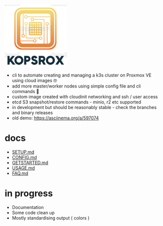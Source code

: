 <img src="docs/kopsrox.png" height=200 />

- cli to automate creating and managing a k3s cluster on Proxmox VE using cloud images :nerd_face:
- add more master/worker nodes using simple config file and cli commands :pray:
- custom image created with cloudinit networking and ssh / user access
- etcd S3 snapshot/restore commands - minio, r2 etc supported
- in development but should be reasonably stable - check the branches and binary releases
- old demo: https://asciinema.org/a/597074

# docs

 - [SETUP.md](docs/SETUP.md)
 - [CONFIG.md](docs/CONFIG.md)
 - [GETSTARTED.md](docs/GETSTARTED.md)
 - [USAGE.md](docs/USAGE.md)
 - [FAQ.md](docs/FAQ.md)

# in progress
 - Documentation
 - Some code clean up 
 - Mostly standardising output ( colors ) 

